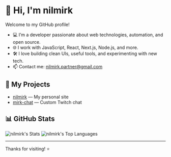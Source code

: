 # 👋 Hi, I'm nilmirk

Welcome to my GitHub profile!

- 💻 I’m a developer passionate about web technologies, automation, and open source.
- 🌐 I work with JavaScript, React, Next.js, Node.js, and more.
- 🛠️ I love building clean UIs, useful tools, and experimenting with new tech.
- 📫 Contact me: nilmirk.partner@gmail.com

## 🚀 My Projects

- [nilmirk](https://github.com/nilmirk/nilmirk) — My personal site
- [mirk-chat](https://github.com/nilmirk/mirk-chat) — Custom Twitch chat

## 📊 GitHub Stats

![nilmirk's Stats](https://github-readme-stats.vercel.app/api?username=nilmirk&theme=dark&show_icons=true&hide_border=true&count_private=true)
![nilmirk's Top Languages](https://github-readme-stats.vercel.app/api/top-langs/?username=nilmirk&theme=dark&show_icons=true&hide_border=true&layout=compact)

---

Thanks for visiting! ⭐️
